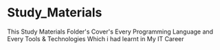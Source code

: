 # Study_Materials
This Study Materials Folder's Cover's Every Programming Language and Every Tools &amp; Technologies Which i had learnt in My IT Career  
